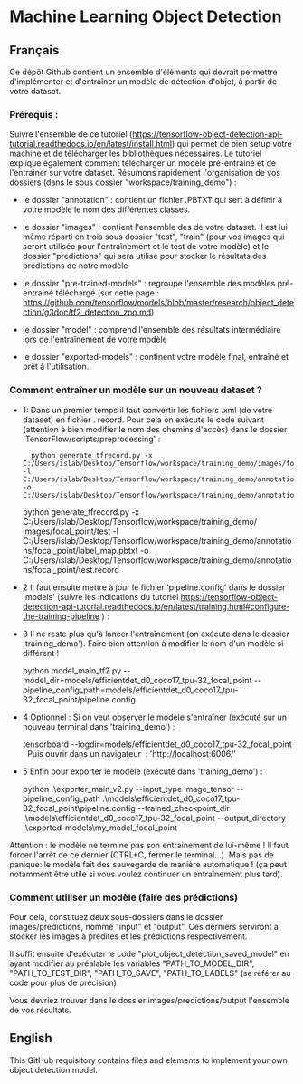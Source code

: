 # Machine Learning Object Detection

## Français

Ce dépôt Github contient un ensemble d'éléments qui devrait permettre d'implémenter et d'entraîner un modèle de détection d'objet, à partir de votre dataset.

### Prérequis : 

Suivre l'ensemble de ce tutoriel (https://tensorflow-object-detection-api-tutorial.readthedocs.io/en/latest/install.html) qui permet de bien setup votre machine et de télécharger les bibliothèques nécessaires. Le tutoriel explique également comment télécharger un modèle pré-entrainé et de l'entrainer sur votre dataset. Résumons rapidement l'organisation de vos dossiers (dans le sous dossier "workspace/training_demo") : 

- le dossier "annotation" : contient un fichier .PBTXT qui sert à définir à votre modèle le nom des différentes classes.

- le dossier "images" : contient l'ensemble des de votre dataset. Il est lui même réparti en trois sous dossier "test", "train" (pour vos images qui seront utilisée pour l'entraînement et le test de votre modèle) et le dossier "predictions" qui sera utilisé pour stocker le résultats des prédictions de notre modèle

- le dossier "pre-trained-models" : regroupe l'ensemble des modèles pré-entrainé téléchargé (sur cette page : https://github.com/tensorflow/models/blob/master/research/object_detection/g3doc/tf2_detection_zoo.md) 

- le dossier "model" : comprend l'ensemble des résultats intermédiaire lors de l'entraînement de votre modèle

- le dossier "exported-models" : continent votre modèle final, entraîné et prêt à l'utilisation.


### Comment entraîner un modèle sur un nouveau dataset ?

- 1: Dans un premier temps il faut convertir les fichiers .xml (de votre dataset) en fichier . record. Pour cela on exécute le code suivant (attention à bien modifier le nom des chemins d'accès) dans le dossier 'TensorFlow/scripts/preprocessing' : 

        python generate_tfrecord.py -x C:/Users/islab/Desktop/Tensorflow/workspace/training_demo/images/focal_point/train -l C:/Users/islab/Desktop/Tensorflow/workspace/training_demo/annotations/focal_point/label_map.pbtxt -o C:/Users/islab/Desktop/Tensorflow/workspace/training_demo/annotations/focal_point/train.record

    python generate_tfrecord.py -x C:/Users/islab/Desktop/Tensorflow/workspace/training_demo/   images/focal_point/test -l C:/Users/islab/Desktop/Tensorflow/workspace/training_demo/annotations/focal_point/label_map.pbtxt -o C:/Users/islab/Desktop/Tensorflow/workspace/training_demo/annotations/focal_point/test.record

- 2 Il faut ensuite mettre à jour le fichier 'pipeline.config' dans le dossier 'models' (suivre les indications du tutoriel https://tensorflow-object-detection-api-tutorial.readthedocs.io/en/latest/training.html#configure-the-training-pipeline ) : 

- 3 Il ne reste plus qu'à lancer l'entraînement (on exécute dans le dossier 'training_demo'). Faire bien attention à modifier le nom d'un modèle si différent !

    python model_main_tf2.py --model_dir=models/efficientdet_d0_coco17_tpu-32_focal_point --pipeline_config_path=models/efficientdet_d0_coco17_tpu-32_focal_point/pipeline.config

- 4 Optionnel : Si on veut observer le modèle s'entraîner (exécuté sur un nouveau terminal dans 'training_demo') :

    tensorboard --logdir=models/efficientdet_d0_coco17_tpu-32_focal_point 
 
Puis ouvrir dans un navigateur  : 'http://localhost:6006/'

- 5 Enfin pour exporter le modèle (exécuté dans 'training_demo') :

    python .\exporter_main_v2.py --input_type image_tensor --pipeline_config_path .\models\efficientdet_d0_coco17_tpu-32_focal_point\pipeline.config --trained_checkpoint_dir .\models\efficientdet_d0_coco17_tpu-32_focal_point --output_directory .\exported-models\my_model_focal_point


Attention : le modèle ne termine pas son entrainement de lui-même ! Il faut forcer l'arrêt de ce dernier (CTRL+C, fermer le terminal...). Mais pas de panique: le modèle fait des sauvegarde de manière automatique ! (ça peut notamment être utile si vous voulez continuer un entraînement plus tard).

### Comment utiliser un modèle (faire des prédictions)

Pour cela, constituez deux sous-dossiers dans le dossier images/prédictions, nommé "input" et "output". Ces derniers serviront à stocker les images à prédites et les prédictions respectivement.

Il suffit ensuite d'exécuter le code "plot_object_detection_saved_model" en ayant modifier au préalable les variables "PATH_TO_MODEL_DIR", "PATH_TO_TEST_DIR", "PATH_TO_SAVE", "PATH_TO_LABELS" (se référer au code pour plus de précision). 

Vous devriez trouver dans le dossier images/predictions/output l'ensemble de vos résultats.

## English
This GitHub requisitory contains files and elements to implement your own object detection model.